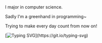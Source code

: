 I major in computer science.

Sadly I'm a greenhand in programming~

Trying to make every day count from now on!

[![Typing SVG](https://readme-typing-svg.demolab.com?font=Fira+Code&weight=600&pause=1000&color=3D9EF7&background=ABFFA71E&center=true&vCenter=true&width=435&lines=Life+is+real%2C+life+is+earnest.)](https://git.io/typing-svg)

